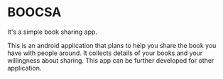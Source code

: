 # BOOCSA
It's a simple book sharing app.

This is an android application that plans to help you share the book you have with people around.
It collects details of your books and your willingness about sharing.
This app can be further developed for other application.
